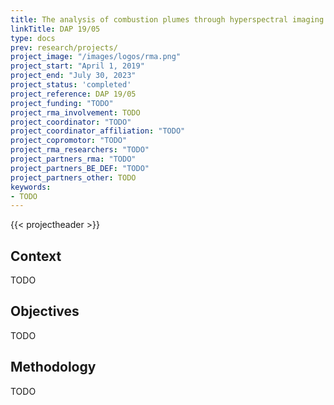 ```yaml
---
title: The analysis of combustion plumes through hyperspectral imaging
linkTitle: DAP 19/05
type: docs
prev: research/projects/
project_image: "/images/logos/rma.png"
project_start: "April 1, 2019"
project_end: "July 30, 2023"
project_status: 'completed'
project_reference: DAP 19/05
project_funding: "TODO"
project_rma_involvement: TODO
project_coordinator: "TODO"
project_coordinator_affiliation: "TODO"
project_copromotor: "TODO"
project_rma_researchers: "TODO"
project_partners_rma: "TODO"
project_partners_BE_DEF: "TODO"
project_partners_other: TODO
keywords:
- TODO
---
```


{{< projectheader >}}


## Context
TODO

## Objectives
TODO

## Methodology
TODO